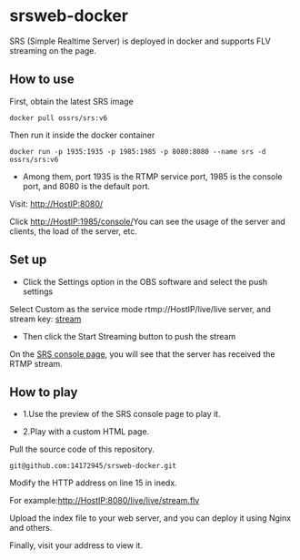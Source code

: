 # srsweb-docker
SRS (Simple Realtime Server) is deployed in docker and supports FLV streaming on the page.

## How to use

First, obtain the latest SRS image
```
docker pull ossrs/srs:v6
```

Then run it inside the docker container
```
docker run -p 1935:1935 -p 1985:1985 -p 8080:8080 --name srs -d ossrs/srs:v6
```

* Among them, port 1935 is the RTMP service port, 1985 is the console port, and 8080 is the default port.

Visit: [http://HostIP:8080/](http://HostIP:8080/)

Click [http://HostIP:1985/console/](http://HostIP::1985/console/)You can see the usage of the server and clients, the load of the server, etc.

## Set up

* Click the Settings option in the OBS software and select the push settings

Select Custom as the service mode rtmp://HostIP/live/live server, and stream key: [stream](stream)

* Then click the Start Streaming button to push the stream

On the [SRS console page](http://HostIP:1985/console/), you will see that the server has received the RTMP stream.

## How to play

* 1.Use the preview of the SRS console page to play it.

* 2.Play with a custom HTML page.

Pull the source code of this repository.

```
git@github.com:14172945/srsweb-docker.git
```

Modify the HTTP address on line 15 in inedx.

For example:[http://HostIP:8080/live/live/stream.flv](http://HostIP:8080/live/live/stream.flv)

Upload the index file to your web server, and you can deploy it using Nginx and others.

Finally, visit your address to view it.
